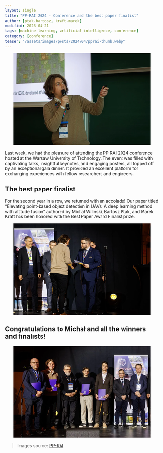 ```yaml
---
layout: single
title: "PP-RAI 2024 - Conference and the best paper finalist"
author: [ptak-bartosz, kraft-marek]
modified: 2023-04-21
tags: [machine learning, artificial intelligence, conference]
category: [conference]
teaser: "/assets/images/posts/2024/04/pprai-thumb.webp"
---
```


<p align="center">
    <img src="/assets/images/posts/2024/04/pprai-pres.webp" height="300px" />
</p>


Last week, we had the pleasure of attending the PP RAI 2024 conference hosted at the Warsaw University of Technology. The event was filled with captivating talks, insightful keynotes, and engaging posters, all topped off by an exceptional gala dinner. It provided an excellent platform for exchanging experiences with fellow researchers and engineers.

## The best paper finalist

For the second year in a row, we returned with an accolade! Our paper titled “Elevating point-based object detection in UAVs: A deep learning method with altitude fusion” authored by Michał Wiliński, Bartosz Ptak, and Marek Kraft has been honored with the Best Paper Award Finalist prize.

<p align="center">
    <img src="/assets/images/posts/2024/04/pprai-michal.webp" height="300px" />
</p>


## Congratulations to Michał and all the winners and finalists! 

<p align="center">
    <img src="/assets/images/posts/2024/04/pprai-winners.webp" height="300px" />
</p>

> Images source: [PP-RAI](https://pp-rai.pl/)
